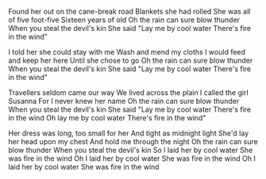 Found her out on the cane-break road
Blankets she had rolled
She was all of five foot-five
Sixteen years of old
Oh the rain can sure blow thunder
When you steal the devil's kin
She said "Lay me by cool water
There's fire in the wind"

I told her she could stay with me
Wash and mend my cloths
I would feed and keep her here
Until she chose to go
Oh the rain can sure blow thunder
When you steal the devil's kin
She said "Lay me by cool water
There's fire in the wind"

Travellers seldom came our way
We lived across the plain
I called the girl Susanna
For I never knew her name
Oh the rain can sure blow thunder
When you steal the devil's kin
She said "Lay me by cool water
There's fire in the wind
Oh lay me by cool water
There's fire in the wind"

Her dress was long, too small for her
And tight as midnight light
She'd lay her head upon my chest
And hold me through the night
Oh the rain can sure blow thunder
When you steal the devil's kin
So I laid her by cool water
She was fire in the wind
Oh I laid her by cool water
She was fire in the wind
Oh I laid her by cool water
She was fire in the wind
